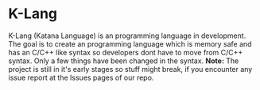 # K-Lang
K-Lang (Katana Language) is an programming language in development.
The goal is to create an programming language which is memory safe and has an C/C++ like syntax so developers dont have to move from C/C++ syntax.
Only a few things have been changed in the syntax.
**Note:** The project is still in it's early stages so stuff might break, if you encounter any issue report at the Issues pages of our repo.

